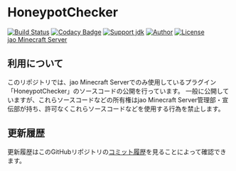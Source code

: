 # HoneypotChecker
[![Build Status](https://travis-ci.org/jaoafa/HoneypotChecker.svg?branch=master)](https://travis-ci.org/jaoafa/HoneypotChecker)
[![Codacy Badge](https://api.codacy.com/project/badge/Grade/cc18d955661a4c3eb50ccae24863f293)](https://www.codacy.com/app/book000/HoneypotChecker?utm_source=github.com&amp;utm_medium=referral&amp;utm_content=jaoafa/HoneypotChecker&amp;utm_campaign=Badge_Grade)
[![Support jdk](https://img.shields.io/badge/Support%20jdk-oraclejdk8-red.svg)](https://img.shields.io)
[![Author](https://img.shields.io/badge/Author%20MinecraftID-mine__book000-orange.svg)](https://img.shields.io)
[![License](https://img.shields.io/badge/license-None-yellow.svg)](https://img.shields.io)  
[jao Minecraft Server](https://jaoafa.com/)

## 利用について
このリポジトリでは、jao Minecraft Serverでのみ使用しているプラグイン「HoneypotChecker」のソースコードの公開を行っています。
一般に公開していますが、これらソースコードなどの所有権はjao Minecraft Server管理部・宣伝部が持ち、許可なくこれらソースコードなどを使用する行為を禁止します。

## 更新履歴
更新履歴はこのGitHubリポジトリの[コミット履歴](https://github.com/jaoafa/HoneypotChecker/commits/master)を見ることによって確認できます。
